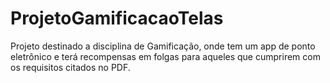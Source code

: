 # ProjetoGamificacaoTelas
Projeto destinado a disciplina de Gamificação, onde tem um app de ponto eletrônico e terá recompensas em folgas para aqueles que cumprirem com os requisitos citados no PDF.
